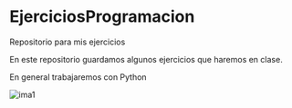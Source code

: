 # EjerciciosProgramacion
 Repositorio para mis ejercicios

En este repositorio guardamos algunos ejercicios que haremos en clase.

En general trabajaremos con Python

![ima1](https://cosasdedevs.com/media/sections/images/python.png)